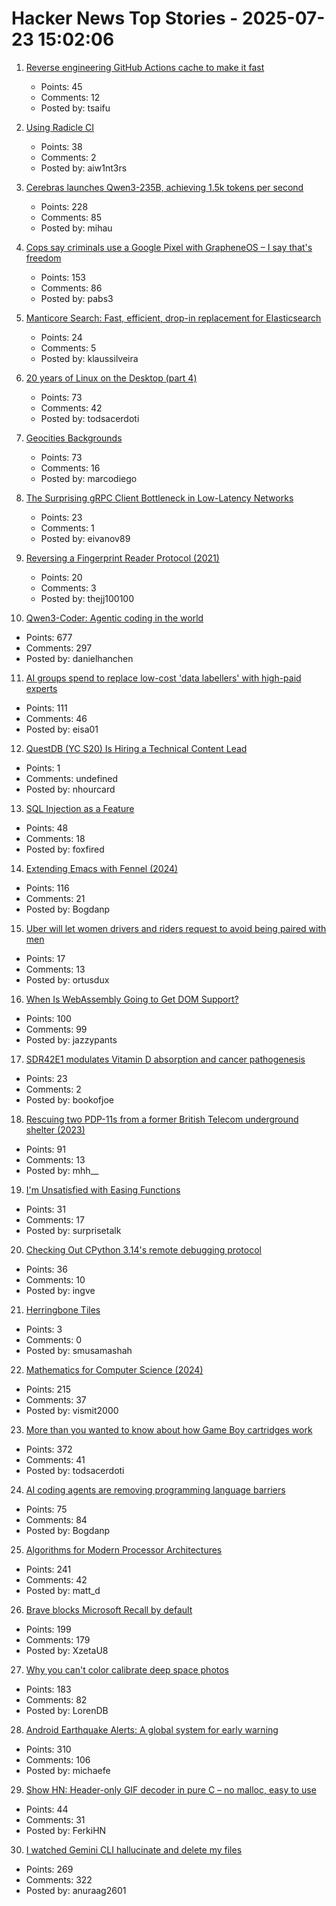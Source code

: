 # Hacker News Top Stories - 2025-07-23 15:02:06

1. [Reverse engineering GitHub Actions cache to make it fast](https://www.blacksmith.sh/blog/cache)
   - Points: 45
   - Comments: 12
   - Posted by: tsaifu

2. [Using Radicle CI](https://radicle.xyz/2025/07/23/using-radicle-ci-for-development)
   - Points: 38
   - Comments: 2
   - Posted by: aiw1nt3rs

3. [Cerebras launches Qwen3-235B, achieving 1.5k tokens per second](https://www.cerebras.ai/press-release/cerebras-launches-qwen3-235b-world-s-fastest-frontier-ai-model-with-full-131k-context-support)
   - Points: 228
   - Comments: 85
   - Posted by: mihau

4. [Cops say criminals use a Google Pixel with GrapheneOS – I say that's freedom](https://www.androidauthority.com/why-i-use-grapheneos-on-pixel-3575477/)
   - Points: 153
   - Comments: 86
   - Posted by: pabs3

5. [Manticore Search: Fast, efficient, drop-in replacement for Elasticsearch](https://github.com/manticoresoftware/manticoresearch)
   - Points: 24
   - Comments: 5
   - Posted by: klaussilveira

6. [20 years of Linux on the Desktop (part 4)](https://ploum.net/2025-07-23-linux_desktop4.html)
   - Points: 73
   - Comments: 42
   - Posted by: todsacerdoti

7. [Geocities Backgrounds](https://pixelmoondust.neocities.org/archives/archivedtiles)
   - Points: 73
   - Comments: 16
   - Posted by: marcodiego

8. [The Surprising gRPC Client Bottleneck in Low-Latency Networks](https://blog.ydb.tech/the-surprising-grpc-client-bottleneck-in-low-latency-networks-and-how-to-get-around-it-69d6977a1d02)
   - Points: 23
   - Comments: 1
   - Posted by: eivanov89

9. [Reversing a Fingerprint Reader Protocol (2021)](https://blog.th0m.as/misc/fingerprint-reversing/)
   - Points: 20
   - Comments: 3
   - Posted by: thejj100100

10. [Qwen3-Coder: Agentic coding in the world](https://qwenlm.github.io/blog/qwen3-coder/)
   - Points: 677
   - Comments: 297
   - Posted by: danielhanchen

11. [AI groups spend to replace low-cost 'data labellers' with high-paid experts](https://www.ft.com/content/e17647f0-4c3b-49b4-a031-b56158bbb3b8)
   - Points: 111
   - Comments: 46
   - Posted by: eisa01

12. [QuestDB (YC S20) Is Hiring a Technical Content Lead](https://questdb.com/careers/technical-content-lead/)
   - Points: 1
   - Comments: undefined
   - Posted by: nhourcard

13. [SQL Injection as a Feature](https://idiallo.com/blog/sql-injection-as-a-feature)
   - Points: 48
   - Comments: 18
   - Posted by: foxfired

14. [Extending Emacs with Fennel (2024)](https://andreyor.st/posts/2024-12-20-extending-emacs-with-fennel/)
   - Points: 116
   - Comments: 21
   - Posted by: Bogdanp

15. [Uber will let women drivers and riders request to avoid being paired with men](https://www.cnbc.com/2025/07/23/uber-women-drivers-riders.html)
   - Points: 17
   - Comments: 13
   - Posted by: ortusdux

16. [When Is WebAssembly Going to Get DOM Support?](https://queue.acm.org/detail.cfm?id=3746174)
   - Points: 100
   - Comments: 99
   - Posted by: jazzypants

17. [SDR42E1 modulates Vitamin D absorption and cancer pathogenesis](https://www.frontiersin.org/journals/endocrinology/articles/10.3389/fendo.2025.1585859/full)
   - Points: 23
   - Comments: 2
   - Posted by: bookofjoe

18. [Rescuing two PDP-11s from a former British Telecom underground shelter (2023)](https://forum.vcfed.org/index.php?threads/rescuing-two-pdp-11-systems-in-uk-from-a-former-big-british-telecom-underground-shelter-in-central-london.1244723/page-2)
   - Points: 91
   - Comments: 13
   - Posted by: mhh__

19. [I'm Unsatisfied with Easing Functions](https://www.davepagurek.com/blog/easing-functions/)
   - Points: 31
   - Comments: 17
   - Posted by: surprisetalk

20. [Checking Out CPython 3.14's remote debugging protocol](https://rtpg.co/2025/06/28/checking-out-sys-remote-exec/)
   - Points: 36
   - Comments: 10
   - Posted by: ingve

21. [Herringbone Tiles](https://nothings.org/gamedev/herringbone/herringbone_tiles.html)
   - Points: 3
   - Comments: 0
   - Posted by: smusamashah

22. [Mathematics for Computer Science (2024)](https://ocw.mit.edu/courses/6-1200j-mathematics-for-computer-science-spring-2024/)
   - Points: 215
   - Comments: 37
   - Posted by: vismit2000

23. [More than you wanted to know about how Game Boy cartridges work](https://abc.decontextualize.com/more-than-you-wanted-to-know/)
   - Points: 372
   - Comments: 41
   - Posted by: todsacerdoti

24. [AI coding agents are removing programming language barriers](https://railsatscale.com/2025-07-19-ai-coding-agents-are-removing-programming-language-barriers/)
   - Points: 75
   - Comments: 84
   - Posted by: Bogdanp

25. [Algorithms for Modern Processor Architectures](https://lemire.github.io/talks/2025/sea/sea2025.html)
   - Points: 241
   - Comments: 42
   - Posted by: matt_d

26. [Brave blocks Microsoft Recall by default](https://brave.com/privacy-updates/35-block-recall/)
   - Points: 199
   - Comments: 179
   - Posted by: XzetaU8

27. [Why you can't color calibrate deep space photos](https://maurycyz.com/misc/cc/)
   - Points: 183
   - Comments: 82
   - Posted by: LorenDB

28. [Android Earthquake Alerts: A global system for early warning](https://research.google/blog/android-earthquake-alerts-a-global-system-for-early-warning/)
   - Points: 310
   - Comments: 106
   - Posted by: michaefe

29. [Show HN: Header-only GIF decoder in pure C – no malloc, easy to use](undefined)
   - Points: 44
   - Comments: 31
   - Posted by: FerkiHN

30. [I watched Gemini CLI hallucinate and delete my files](https://anuraag2601.github.io/gemini_cli_disaster.html)
   - Points: 269
   - Comments: 322
   - Posted by: anuraag2601

